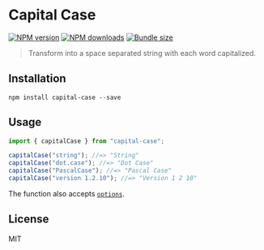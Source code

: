 # Capital Case

[![NPM version][npm-image]][npm-url]
[![NPM downloads][downloads-image]][downloads-url]
[![Bundle size][bundlephobia-image]][bundlephobia-url]

> Transform into a space separated string with each word capitalized.

## Installation

```
npm install capital-case --save
```

## Usage

```js
import { capitalCase } from "capital-case";

capitalCase("string"); //=> "String"
capitalCase("dot.case"); //=> "Dot Case"
capitalCase("PascalCase"); //=> "Pascal Case"
capitalCase("version 1.2.10"); //=> "Version 1 2 10"
```

The function also accepts [`options`](https://github.com/blakeembrey/change-case#options).

## License

MIT

[npm-image]: https://img.shields.io/npm/v/capital-case.svg?style=flat
[npm-url]: https://npmjs.org/package/capital-case
[downloads-image]: https://img.shields.io/npm/dm/capital-case.svg?style=flat
[downloads-url]: https://npmjs.org/package/capital-case
[bundlephobia-image]: https://img.shields.io/bundlephobia/minzip/capital-case.svg
[bundlephobia-url]: https://bundlephobia.com/result?p=capital-case
